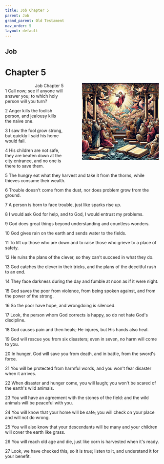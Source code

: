 ```yaml
---
title: Job Chapter 5
parent: Job
grand_parent: Old Testament
nav_order: 5
layout: default
---
```


## Job

# Chapter 5

<div style="clear: both; text-align: right;">
    <div style="max-width: 50%; height: auto; float: right; margin: 0 0 10px 10px; padding-left: 10%;">
        <img src="/assets/Image/Job/500/5.jpg" alt="Job Chapter 5" class="chapter-image">
    </div>
    <figcaption style="font-size: 14px; text-align: right;">Job Chapter 5</figcaption>
</div>
1 Call now; see if anyone will answer you; to which holy person will you turn?

2 Anger kills the foolish person, and jealousy kills the naive one.

3 I saw the fool grow strong, but quickly I said his home would fail.

4 His children are not safe, they are beaten down at the city entrance, and no one is there to save them.

5 The hungry eat what they harvest and take it from the thorns, while thieves consume their wealth.

6 Trouble doesn't come from the dust, nor does problem grow from the ground.

7 A person is born to face trouble, just like sparks rise up.

8 I would ask God for help, and to God, I would entrust my problems.

9 God does great things beyond understanding and countless wonders.

10 God gives rain on the earth and sends water to the fields.

11 To lift up those who are down and to raise those who grieve to a place of safety.

12 He ruins the plans of the clever, so they can't succeed in what they do.

13 God catches the clever in their tricks, and the plans of the deceitful rush to an end.

14 They face darkness during the day and fumble at noon as if it were night.

15 God saves the poor from violence, from being spoken against, and from the power of the strong.

16 So the poor have hope, and wrongdoing is silenced.

17 Look, the person whom God corrects is happy, so do not hate God's discipline.

18 God causes pain and then heals; He injures, but His hands also heal.

19 God will rescue you from six disasters; even in seven, no harm will come to you.

20 In hunger, God will save you from death, and in battle, from the sword's force.

21 You will be protected from harmful words, and you won't fear disaster when it arrives.

22 When disaster and hunger come, you will laugh; you won't be scared of the earth's wild animals.

23 You will have an agreement with the stones of the field: and the wild animals will be peaceful with you.

24 You will know that your home will be safe; you will check on your place and will not do wrong.

25 You will also know that your descendants will be many and your children will cover the earth like grass.

26 You will reach old age and die, just like corn is harvested when it's ready.

27 Look, we have checked this, so it is true; listen to it, and understand it for your benefit.



